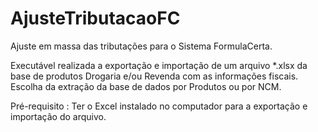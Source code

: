 # AjusteTributacaoFC


Ajuste em massa das tributações para o Sistema FormulaCerta.

Executável realizada a exportação e importação de um arquivo *.xlsx da base de produtos Drogaria e/ou Revenda com as informações fiscais. 
Escolha da extração da base de dados por Produtos ou por NCM.

Pré-requisito :
Ter o Excel instalado no computador para a exportação e importação do arquivo.
